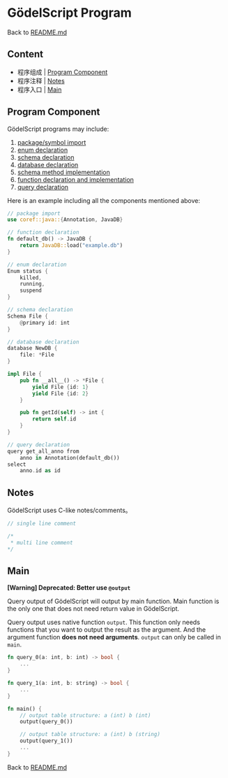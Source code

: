 # GödelScript Program

Back to [README.md](../../README.md#documents)

## Content
* 程序组成 | [Program Component](#program-component)
* 程序注释 | [Notes](#notes)
* 程序入口 | [Main](#main)

## Program Component

GödelScript programs may include:

1. [package/symbol import](./import.md)
2. [enum declaration](./enums.md)
3. [schema declaration](./schemas.md)
4. [database declaration](./databases.md)
6. [schema method implementation](./impl.md)
7. [function declaration and implementation](./functions.md)
8. [query declaration](./queries.md)

Here is an example including all the components mentioned above:

```rust
// package import
use coref::java::{Annotation, JavaDB}

// function declaration
fn default_db() -> JavaDB {
    return JavaDB::load("example.db")
}

// enum declaration
Enum status {
    killed,
    running,
    suspend
}

// schema declaration
Schema File {
    @primary id: int
}

// database declaration
database NewDB {
    file: *File
}

impl File {
    pub fn __all__() -> *File {
        yield File {id: 1}
        yield File {id: 2}
    }

    pub fn getId(self) -> int {
        return self.id
    }
}

// query declaration
query get_all_anno from
    anno in Annotation(default_db())
select
    anno.id as id
```

## Notes

GödelScript uses C-like notes/comments。

```c
// single line comment

/*
 * multi line comment
*/
```

## Main

__[Warning] Deprecated: Better use `@output`__

Query output of GödelScript will output by main function.
Main function is the only one that does not need return value in GödelScript.

Query output uses native function `output`.
This function only needs functions that you want to output the result as the argument.
And the argument function __does not need arguments__.
`output` can only be called in `main`.

```rust
fn query_0(a: int, b: int) -> bool {
    ...
}

fn query_1(a: int, b: string) -> bool {
    ...
}

fn main() {
    // output table structure: a (int) b (int)
    output(query_0())

    // output table structure: a (int) b (string)
    output(query_1())
    ...
}
```

Back to [README.md](../../README.md#documents)